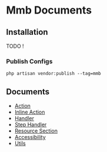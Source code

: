 # Mmb Documents

## Installation
TODO !

### Publish Configs
```shell
php artisan vendor:publish --tag=mmb
```

## Documents

* [Action](Action)
* [Inline Action](InlineAction)
* [Handler](Handler)
* [Step Handler](StepHandler)
* [Resource Section](ResourceSection)
* [Accessibility](Accessibility)
* [Utils](Utils)
